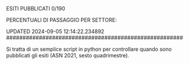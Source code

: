 ESITI PUBBLICATI 0/190 

PERCENTUALI DI PASSAGGIO PER SETTORE:

UPDATED 2024-09-05 12:14:22.234892
###################################################### 

Si tratta di un semplice script in python per controllare quando sono pubblicati gli esiti (ASN 2021, sesto quadrimestre).

